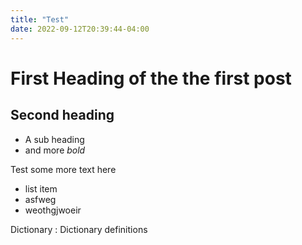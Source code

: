 ```yaml
---
title: "Test"
date: 2022-09-12T20:39:44-04:00
---
```


# First Heading of the the first post
## Second heading
  * A sub heading 
  * and more *bold*

Test some more text here

- list item
- asfweg
- weothgjwoeir

Dictionary
 : Dictionary definitions
 
 
